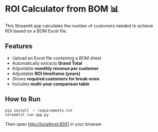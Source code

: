 # ROI Calculator from BOM 📊

This Streamlit app calculates the number of customers needed to achieve ROI based on a BOM Excel file.

## Features
- Upload an Excel file containing a BOM sheet
- Automatically extracts **Grand Total**
- Adjustable **monthly revenue per customer**
- Adjustable **ROI timeframe (years)**
- Shows **required customers for break-even**
- Includes **multi-year comparison table**

## How to Run
```bash
pip install -r requirements.txt
streamlit run app.py
```

Then open [http://localhost:8501](http://localhost:8501) in your browser.
